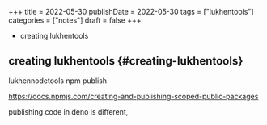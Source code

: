 +++
title = 2022-05-30
publishDate = 2022-05-30
tags = ["lukhentools"]
categories = ["notes"]
draft = false
+++

-   creating lukhentools

<!--more-->


## creating lukhentools {#creating-lukhentools}

lukhennodetools
npm publish

<https://docs.npmjs.com/creating-and-publishing-scoped-public-packages>

publishing code in deno is different,
